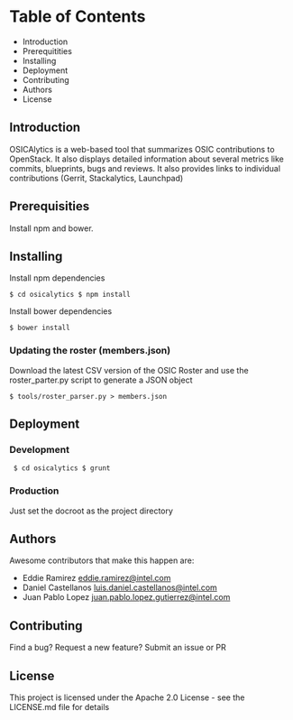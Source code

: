 # Table of Contents
* Introduction 
* Prerequitities
* Installing
* Deployment
* Contributing
* Authors
* License

## Introduction
OSICAlytics is a web-based tool that summarizes OSIC contributions to OpenStack. It also displays detailed information about several metrics like commits, blueprints, bugs and reviews. It also provides links to individual contributions (Gerrit, Stackalytics, Launchpad)

## Prerequisities
Install npm and bower.

## Installing
Install npm dependencies

`
$ cd osicalytics
$ npm install
`

Install bower dependencies

`$ bower install`


### Updating the roster (members.json)
Download the latest CSV version of the OSIC Roster and use the roster_parter.py script to generate a JSON object

`$ tools/roster_parser.py > members.json`

## Deployment
### Development

`
$ cd osicalytics
$ grunt`

### Production
Just set the docroot as the project directory

## Authors
Awesome contributors that make this happen are:
* Eddie Ramirez <eddie.ramirez@intel.com>
* Daniel Castellanos <luis.daniel.castellanos@intel.com>
* Juan Pablo Lopez <juan.pablo.lopez.gutierrez@intel.com>

## Contributing
Find a bug? Request a new feature? Submit an issue or PR

## License
This project is licensed under the Apache 2.0 License - see the LICENSE.md file for details
